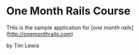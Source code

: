 # One Month Rails Course

THis is the sample application for 
[*one month rails*] (http://onemonthrails.com)

by Tim Lewis
